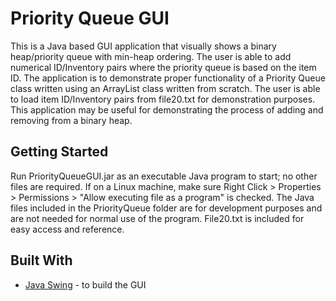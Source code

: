# Priority Queue GUI

This is a Java based GUI application that visually shows a binary heap/priority queue with min-heap ordering. The user is able to add numerical ID/Inventory pairs where the priority queue is based on the item ID. The application is to demonstrate proper functionality of a Priority Queue class written using an ArrayList class written from scratch. The user is able to load item ID/Inventory pairs from file20.txt for demonstration purposes. This application may be useful for demonstrating the process of adding and removing from a binary heap.

## Getting Started

Run PriorityQueueGUI.jar as an executable Java program to start; no other files are required. If on a Linux machine, make sure Right Click > Properties > Permissions > "Allow executing file as a program" is checked. The Java files included in the PriorityQueue folder are for development purposes and are not needed for normal use of the program. File20.txt is included for easy access and reference.

## Built With

* [Java Swing](https://docs.oracle.com/javase/8/docs/technotes/guides/swing/) - to build the GUI
